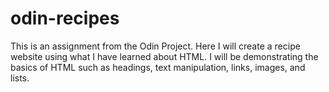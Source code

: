 # odin-recipes
This is an assignment from the Odin Project. Here I will create a recipe website using what I have learned about HTML.
I will be demonstrating the basics of HTML such as headings, text manipulation, links, images, and lists.   